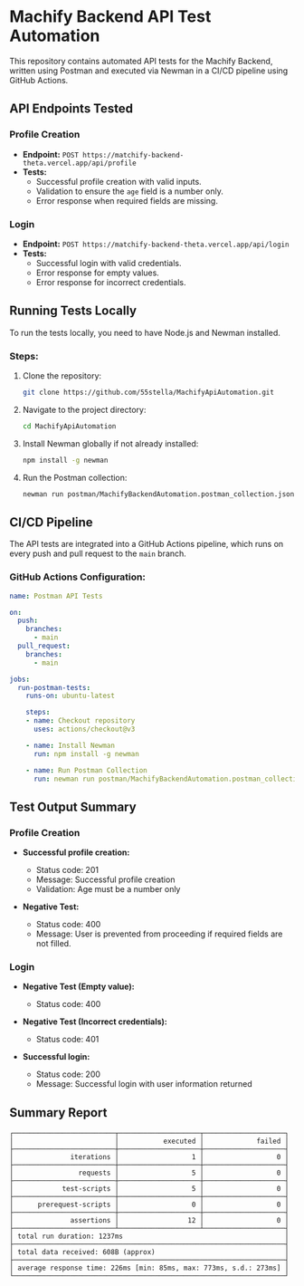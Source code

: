 # Machify Backend API Test Automation

This repository contains automated API tests for the Machify Backend, written using Postman and executed via Newman in a CI/CD pipeline using GitHub Actions.

## API Endpoints Tested

### Profile Creation

- **Endpoint:** `POST https://matchify-backend-theta.vercel.app/api/profile`
- **Tests:**
  - Successful profile creation with valid inputs.
  - Validation to ensure the `age` field is a number only.
  - Error response when required fields are missing.

### Login

- **Endpoint:** `POST https://matchify-backend-theta.vercel.app/api/login`
- **Tests:**
  - Successful login with valid credentials.
  - Error response for empty values.
  - Error response for incorrect credentials.

## Running Tests Locally

To run the tests locally, you need to have Node.js and Newman installed.

### Steps:

1. Clone the repository:
   ```bash
   git clone https://github.com/55stella/MachifyApiAutomation.git
   ```
2. Navigate to the project directory:
   ```bash
   cd MachifyApiAutomation
   ```
3. Install Newman globally if not already installed:
   ```bash
   npm install -g newman
   ```
4. Run the Postman collection:
   ```bash
   newman run postman/MachifyBackendAutomation.postman_collection.json --reporters cli
   ```

## CI/CD Pipeline

The API tests are integrated into a GitHub Actions pipeline, which runs on every push and pull request to the `main` branch.

### GitHub Actions Configuration:

```yaml
name: Postman API Tests

on:
  push:
    branches:
      - main
  pull_request:
    branches:
      - main

jobs:
  run-postman-tests:
    runs-on: ubuntu-latest

    steps:
    - name: Checkout repository
      uses: actions/checkout@v3

    - name: Install Newman
      run: npm install -g newman

    - name: Run Postman Collection
      run: newman run postman/MachifyBackendAutomation.postman_collection.json --reporters cli
```

## Test Output Summary

### Profile Creation

- **Successful profile creation:**

  - Status code: 201
  - Message: Successful profile creation
  - Validation: Age must be a number only

- **Negative Test:**

  - Status code: 400
  - Message: User is prevented from proceeding if required fields are not filled.

### Login

- **Negative Test (Empty value):**

  - Status code: 400

- **Negative Test (Incorrect credentials):**

  - Status code: 401

- **Successful login:**

  - Status code: 200
  - Message: Successful login with user information returned

## Summary Report

```
┌─────────────────────────┬────────────────────┬────────────────────┐
│                         │           executed │             failed │
├─────────────────────────┼────────────────────┼────────────────────┤
│              iterations │                  1 │                  0 │
├─────────────────────────┼────────────────────┼────────────────────┤
│                requests │                  5 │                  0 │
├─────────────────────────┼────────────────────┼────────────────────┤
│            test-scripts │                  5 │                  0 │
├─────────────────────────┼────────────────────┼────────────────────┤
│      prerequest-scripts │                  0 │                  0 │
├─────────────────────────┼────────────────────┼────────────────────┤
│              assertions │                 12 │                  0 │
├─────────────────────────┴────────────────────┴────────────────────┤
│ total run duration: 1237ms                                        │
├───────────────────────────────────────────────────────────────────┤
│ total data received: 608B (approx)                                │
├───────────────────────────────────────────────────────────────────┤
│ average response time: 226ms [min: 85ms, max: 773ms, s.d.: 273ms] │
└───────────────────────────────────────────────────────────────────┘
```

